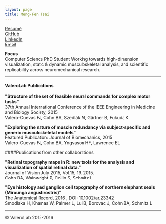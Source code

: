 ```yaml
---
layout: page
title: Meng-Fen Tsai
---
```


[Résumé](https://www.sharelatex.com/github/repos/bcohn12/resume/builds/latest/output.pdf)  
[GitHub](https://github.com/bcohn12)  
[LinkedIn](https://linkedin.com/in/brianalexandercohn)  
[Email](mailto:brian.cohn@usc.edu)

**Focus**  
Computer Science PhD Student Working towards high-dimension visualization, static & dynamic musculoskeletal analysis, and scientific replicability across neuromechanical research.

_________


#### ValeroLab Publications

**"Structure of the set of feasible neural commands for complex motor tasks"**  
37th Annual International Conference of the IEEE Engineering in Medicine and Biology Society, 2015  
Valero-Cuevas FJ, Cohn BA, Szedlák M, Gärtner B, Fukuda K
	
**"Exploring the nature of muscle redundancy via subject-specific and generic musculoskeletal models"**  
Featured Publication: Journal of Biomechanics, 2015  
Valero-Cuevas FJ, Cohn BA, Yngvason HF, Lawrence EL

####Publications from other collaborations

**"Retinal topography maps in R: new tools for the analysis and visualization of spatial retinal data."**  
 Journal of Vision July 2015, Vol.15, 19. 2015.  
Cohn BA, Wainwright P, Collin S, Schmitz L 

**"Eye histology and ganglion cell topography of northern elephant seals (Mirounga angustirostris)"**  
The Anatomical Record, 2016 , DOI: 10.1002/ar.23342  
Smodlaka H, Khamas W, Palmer L, Lui B, Borovac J, Cohn BA, Schmitz L   
_____________________

© ValeroLab 2015-2016
